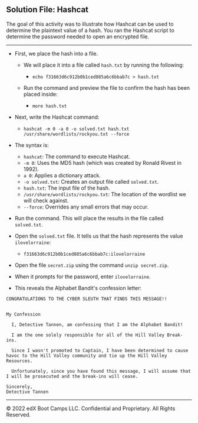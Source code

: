 ## Solution File: Hashcat

 The goal of this activity was to illustrate how Hashcat can be used to determine the plaintext value of a hash. You ran the Hashcat script to determine the password needed to open an encrypted file.

---

- First, we place the hash into a file.

  - We will place it into a file called `hash.txt` by running the following:

    - `echo f31663d6c912b0b1ced885a6c6bbab7c > hash.txt`

  - Run the command and preview the file to confirm the hash has been placed inside:  
  
    - `more hash.txt`

- Next, write the Hashcat command:
  
  - `hashcat -m 0 -a 0 -o solved.txt hash.txt /usr/share/wordlists/rockyou.txt --force`

- The syntax is:
  - `hashcat`: The command to execute Hashcat.
  - `-m 0`: Uses the MD5 hash (which was created by Ronald Rivest in 1992).
  - `a 0`: Applies a dictionary attack.
  - `-o solved.txt`: Creates an output file called `solved.txt`. 
  - `hash.txt`: The input file of the hash.
  - `/usr/share/wordlists/rockyou.txt`: The location of the wordlist we will check against.
  - `--force`: Overrides any small errors that may occur.

- Run the command. This will place the results in the file called `solved.txt`.

- Open the `solved.txt` file. It tells us that the hash represents the value `ilovelorraine`:

   - `f31663d6c912b0b1ced885a6c6bbab7c:ilovelorraine`

- Open the file `secret.zip` using the command `unzip secret.zip`. 

- When it prompts for the password, enter `ilovelorraine`.

- This reveals the Alphabet Bandit's confession letter:

```
CONGRATULATIONS TO THE CYBER SLEUTH THAT FINDS THIS MESSAGE!!


My Confession

  I, Detective Tannen, am confessing that I am the Alphabet Bandit! 

  I am the one solely responsible for all of the Hill Valley Break-ins.

  Since I wasn't promoted to Captain, I have been determined to cause havoc to the Hill Valley community and tie up the Hill Valley Resources.

  Unfortunately, since you have found this message, I will assume that I will be prosecuted and the break-ins will cease.

Sincerely,
Detective Tannen
```
---

 © 2022 edX Boot Camps LLC. Confidential and Proprietary. All Rights Reserved.
